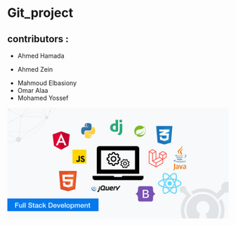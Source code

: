 # Git_project

## contributors :


- Ahmed Hamada
* Ahmed Zein
+ Mahmoud Elbasiony
+ Omar Alaa
+ Mohamed Yossef


![This is an image](full.png)
